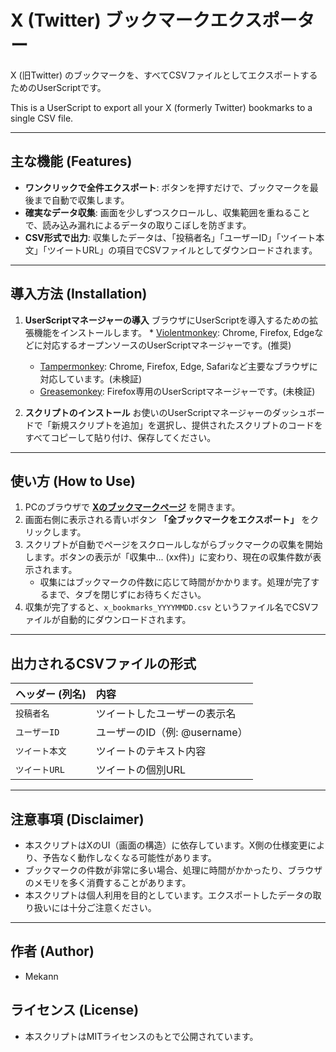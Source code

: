 # X (Twitter) ブックマークエクスポーター

X (旧Twitter) のブックマークを、すべてCSVファイルとしてエクスポートするためのUserScriptです。

This is a UserScript to export all your X (formerly Twitter) bookmarks to a single CSV file.

***

## 主な機能 (Features)

* **ワンクリックで全件エクスポート**: ボタンを押すだけで、ブックマークを最後まで自動で収集します。
* **確実なデータ収集**: 画面を少しずつスクロールし、収集範囲を重ねることで、読み込み漏れによるデータの取りこぼしを防ぎます。
* **CSV形式で出力**: 収集したデータは、「投稿者名」「ユーザーID」「ツイート本文」「ツイートURL」の項目でCSVファイルとしてダウンロードされます。

***

## 導入方法 (Installation)

1.  **UserScriptマネージャーの導入**
    ブラウザにUserScriptを導入するための拡張機能をインストールします。
        * [Violentmonkey](https://violentmonkey.github.io/): Chrome, Firefox, Edgeなどに対応するオープンソースのUserScriptマネージャーです。(推奨)
    * [Tampermonkey](https://www.tampermonkey.net/): Chrome, Firefox, Edge, Safariなど主要なブラウザに対応しています。(未検証)
    * [Greasemonkey](https://addons.mozilla.org/ja/firefox/addon/greasemonkey/): Firefox専用のUserScriptマネージャーです。(未検証)

2.  **スクリプトのインストール**
    お使いのUserScriptマネージャーのダッシュボードで「新規スクリプトを追加」を選択し、提供されたスクリプトのコードをすべてコピーして貼り付け、保存してください。

***

## 使い方 (How to Use)

1.  PCのブラウザで **[Xのブックマークページ](https://x.com/i/bookmarks)** を開きます。
2.  画面右側に表示される青いボタン **「全ブックマークをエクスポート」** をクリックします。
3.  スクリプトが自動でページをスクロールしながらブックマークの収集を開始します。ボタンの表示が「収集中... (xx件)」に変わり、現在の収集件数が表示されます。
    * 収集にはブックマークの件数に応じて時間がかかります。処理が完了するまで、タブを閉じずにお待ちください。
4.  収集が完了すると、`x_bookmarks_YYYYMMDD.csv` というファイル名でCSVファイルが自動的にダウンロードされます。

***

## 出力されるCSVファイルの形式

| ヘッダー (列名) | 内容 |
| :--- | :--- |
| `投稿者名` | ツイートしたユーザーの表示名 |
| `ユーザーID` | ユーザーのID（例: @username） |
| `ツイート本文` | ツイートのテキスト内容 |
| `ツイートURL` | ツイートの個別URL |

***

## 注意事項 (Disclaimer)

* 本スクリプトはXのUI（画面の構造）に依存しています。X側の仕様変更により、予告なく動作しなくなる可能性があります。
* ブックマークの件数が非常に多い場合、処理に時間がかかったり、ブラウザのメモリを多く消費することがあります。
* 本スクリプトは個人利用を目的としています。エクスポートしたデータの取り扱いには十分ご注意ください。

***

## 作者 (Author)

* Mekann

## ライセンス (License)

* 本スクリプトはMITライセンスのもとで公開されています。

